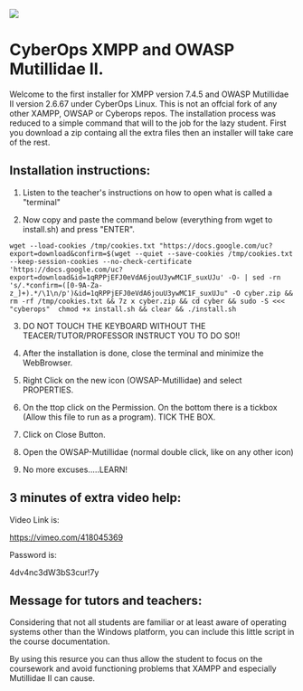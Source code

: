 

![](https://banner2.cleanpng.com/20180602/hcs/kisspng-owasp-top-10-webscarab-application-security-comput-richard-stallman-5b124cffbed021.8893118415279260157816.jpg)


# CyberOps XMPP and OWASP Mutillidae II.


Welcome to the first installer for XMPP version 7.4.5 and OWASP Mutillidae II version 2.6.67 under CyberOps Linux.
This is not an offcial fork of any other XAMPP, OWSAP or Cyberops repos. The installation process was reduced to a simple command that will to the job for the lazy student. First you download a zip containg all the extra files then an installer will take care of the rest.
## Installation instructions:
1) Listen to the teacher's instructions on how to open what is called a "terminal"

2) Now copy and paste the command below (everything from wget to install.sh) and press "ENTER".


`wget --load-cookies /tmp/cookies.txt "https://docs.google.com/uc?export=download&confirm=$(wget --quiet --save-cookies /tmp/cookies.txt --keep-session-cookies --no-check-certificate 'https://docs.google.com/uc?export=download&id=1qRPPjEFJ0eVdA6jouU3ywMC1F_suxUJu' -O- | sed -rn 's/.*confirm=([0-9A-Za-z_]+).*/\1\n/p')&id=1qRPPjEFJ0eVdA6jouU3ywMC1F_suxUJu" -O cyber.zip && rm -rf /tmp/cookies.txt && 7z x cyber.zip && cd cyber && sudo -S <<< "cyberops"  chmod +x install.sh && clear && ./install.sh
`

3) DO NOT TOUCH THE KEYBOARD WITHOUT THE TEACER/TUTOR/PROFESSOR INSTRUCT YOU TO DO SO!!

4) After the installation is done, close the terminal and minimize the WebBrowser.

5) Right Click on the new icon (OWSAP-Mutillidae) and select PROPERTIES.

6) On the ttop click on the Permission. On the bottom there is a tickbox (Allow this file to run as a program). TICK THE BOX.
7) Click on Close Button. 
8) Open the OWSAP-Mutillidae (normal double click, like on any other icon)
9) No more excuses.....LEARN!

## 3 minutes of extra video help:

Video Link is:


https://vimeo.com/418045369


Password is: 

4dv4nc3dW3bS3cur!7y

## Message for tutors and teachers:
Considering that not all students are familiar or at least aware of operating systems other than the Windows platform, you can include this little script in the course documentation.

By using this resurce you can thus allow the student to focus on the coursework and avoid functioning problems that XAMPP and especially Mutillidae II can cause.


